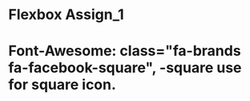 # Flexbox Assign_1
# Font-Awesome: class="fa-brands fa-facebook-square", -square use for square icon.